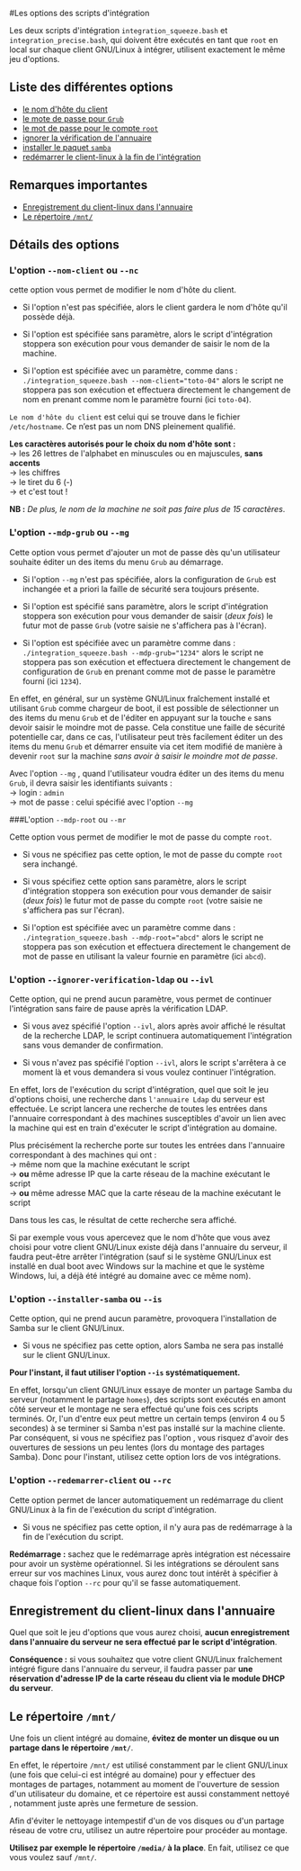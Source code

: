 #Les options des scripts d'intégration

Les deux scripts d'intégration `integration_squeeze.bash` et `integration_precise.bash`, qui doivent être exécutés en tant que `root` en local sur chaque client GNU/Linux à intégrer, utilisent exactement le même jeu d'options.



## Liste des différentes options

* [le nom d'hôte du client](#loption---nom-client-ou---nc)
* [le mote de passe pour `Grub`](#loption---mdp-grub-ou---mg)
* [le mot de passe pour le compte `root`](#loption---mdp-root-ou---mr)
* [ignorer la vérification de l'annuaire](#loption---ignorer-verification-ldap-ou---ivl)
* [installer le paquet `samba`](#loption---installer-samba-ou---is)
* [redémarrer le client-linux à la fin de l'intégration](#loption---redemarrer-client-ou---rc)


## Remarques importantes

* [Enregistrement du client-linux dans l'annuaire]()
* [Le répertoire `/mnt/`]()


## Détails des options

### L'option `--nom-client` ou `--nc`

cette option vous permet de modifier le nom d'hôte du client.

* Si l'option n'est pas spécifiée, alors le client gardera le nom d'hôte qu'il possède déjà.

* Si l'option est spécifiée sans paramètre, alors le script d'intégration stoppera son exécution pour vous demander de saisir le nom de la machine.

* Si l'option est spécifiée avec un paramètre, comme dans : `./integration_squeeze.bash --nom-client="toto-04"` alors le script ne stoppera pas son exécution et effectuera directement le changement de nom en prenant comme nom le paramètre fourni (ici `toto-04`).

`Le nom d'hôte du client` est celui qui se trouve dans le fichier `/etc/hostname`. Ce n’est pas un nom DNS pleinement qualifié.

**Les caractères autorisés pour le choix du nom d'hôte sont :**  
  → les 26 lettres de l'alphabet en minuscules ou en majuscules, **sans accents**  
  → les chiffres  
  → le tiret du 6 (-)  
  → et c'est tout !  

**NB :** *De plus, le nom de la machine ne soit pas faire plus de 15 caractères*.


### L'option `--mdp-grub` ou `--mg`

Cette option vous permet d'ajouter un mot de passe dès qu'un utilisateur souhaite éditer un des items du menu `Grub` au démarrage.

* Si l'option `--mg` n'est pas spécifiée, alors la configuration de `Grub` est inchangée et a priori la faille de sécurité sera toujours présente.

* Si l'option est spécifié sans paramètre, alors le script d'intégration stoppera son exécution pour vous demander de saisir (*deux fois*) le futur mot de passe `Grub` (votre saisie ne s'affichera pas à l'écran).

* Si l'option est spécifiée avec un paramètre comme dans : `./integration_squeeze.bash --mdp-grub="1234"` alors le script ne stoppera pas son exécution et effectuera directement le changement de configuration de `Grub` en prenant comme mot de passe le paramètre fourni (ici `1234`).

En effet, en général, sur un système GNU/Linux fraîchement installé et utilisant `Grub` comme chargeur de boot, il est possible de sélectionner un des items du menu `Grub` et de l'éditer en appuyant sur la touche `e` sans devoir saisir le moindre mot de passe. Cela constitue une faille de sécurité potentielle car, dans ce cas, l'utilisateur peut très facilement éditer un des items du menu `Grub` et démarrer ensuite via cet item modifié de manière à devenir `root` sur la machine *sans avoir à saisir le moindre mot de passe*.

Avec l'option `--mg` , quand l'utilisateur voudra éditer un des items du menu `Grub`, il devra saisir les identifiants suivants :  
  → login : `admin`  
  → mot de passe : celui spécifié avec l'option `--mg`  


###L'option `--mdp-root` ou `--mr`

Cette option vous permet de modifier le mot de passe du compte `root`.

* Si vous ne spécifiez pas cette option, le mot de passe du compte `root` sera inchangé. 

* Si vous spécifiez cette option sans paramètre, alors le script d'intégration stoppera son exécution pour vous demander de saisir (*deux fois*) le futur mot de passe du compte `root` (votre saisie ne s'affichera pas sur l'écran).

* Si l'option est spécifiée avec un paramètre comme dans : `./integration_squeeze.bash --mdp-root="abcd"` alors le script ne stoppera pas son exécution et effectuera directement le changement de mot de passe en utilisant la valeur fournie en paramètre (ici `abcd`).


### L'option `--ignorer-verification-ldap` ou `--ivl`

Cette option, qui ne prend aucun paramètre, vous permet de continuer l'intégration sans faire de pause après la vérification LDAP.

* Si vous avez spécifié l'option `--ivl`, alors après avoir affiché le résultat de la recherche LDAP, le script continuera automatiquement l'intégration sans vous demander de confirmation.

* Si vous n'avez pas spécifié l'option `--ivl`, alors le script s'arrêtera à ce moment là et vous demandera si vous voulez continuer l'intégration.
    
En effet, lors de l'exécution du script d'intégration, quel que soit le jeu d'options choisi, une recherche dans `l'annuaire Ldap` du serveur est effectuée. Le script lancera une recherche de toutes les entrées dans l'annuaire correspondant à des machines susceptibles d'avoir un lien avec la machine qui est en train d'exécuter le script d'intégration au domaine.

Plus précisément la recherche porte sur toutes les entrées dans l'annuaire correspondant à des machines qui ont :  
  → même nom que la machine exécutant le script  
  → **ou** même adresse IP que la carte réseau de la machine exécutant le script  
  → **ou** même adresse MAC que la carte réseau de la machine exécutant le script  

Dans tous les cas, le résultat de cette recherche sera affiché.

Si par exemple vous vous apercevez que le nom d'hôte que vous avez choisi pour votre client GNU/Linux existe déjà dans l'annuaire du serveur, il faudra peut-être arrêter l'intégration (sauf si le système GNU/Linux est installé en dual boot avec Windows sur la machine et que le système Windows, lui, a déjà été intégré au domaine avec ce même nom).


### L'option `--installer-samba` ou `--is`

Cette option, qui ne prend aucun paramètre, provoquera l'installation de Samba sur le client GNU/Linux.

* Si vous ne spécifiez pas cette option, alors Samba ne sera pas installé sur le client GNU/Linux.

**Pour l'instant, il faut utiliser l'option `--is` systématiquement.**

En effet, lorsqu'un client GNU/Linux essaye de monter un partage Samba du serveur (notamment le partage `homes`), des scripts sont exécutés en amont côté serveur et le montage ne sera effectué qu'une fois ces scripts terminés. Or, l'un d'entre eux peut mettre un certain temps (environ 4 ou 5 secondes) à se terminer si Samba n'est pas installé sur la machine cliente. Par conséquent, si vous ne spécifiez pas l'option , vous risquez d'avoir des ouvertures de sessions un peu lentes (lors du montage des partages Samba). Donc pour l'instant, utilisez cette option lors de vos intégrations.


### L'option `--redemarrer-client` ou `--rc`

Cette option permet de lancer automatiquement un redémarrage du client GNU/Linux à la fin de l'exécution du script d'intégration.

* Si vous ne spécifiez pas cette option, il n'y aura pas de redémarrage à la fin de l'exécution du script.


**Redémarrage :** sachez que le redémarrage après intégration est nécessaire pour avoir un système opérationnel. Si les intégrations se déroulent sans erreur sur vos machines Linux, vous aurez donc tout intérêt à spécifier à chaque fois l'option `--rc` pour qu'il se fasse automatiquement.


## Enregistrement du client-linux dans l'annuaire

Quel que soit le jeu d'options que vous aurez choisi, **aucun enregistrement dans l'annuaire du serveur ne sera effectué par le script d'intégration**.


**Conséquence :** si vous souhaitez que votre client GNU/Linux fraîchement intégré figure dans l'annuaire du serveur, il faudra passer par **une réservation d'adresse IP de la carte réseau du client via le module DHCP du serveur**.


## Le répertoire `/mnt/`

Une fois un client intégré au domaine, **évitez de monter un disque ou un partage dans le répertoire `/mnt/`**.

En effet, le répertoire `/mnt/` est utilisé constamment par le client GNU/Linux (une fois que celui-ci est intégré au domaine) pour y effectuer des montages de partages, notamment au moment de l'ouverture de session d'un utilisateur du domaine, et ce répertoire est aussi constamment nettoyé , notamment juste après une fermeture de session.

Afin d'éviter le nettoyage intempestif d'un de vos disques ou d'un partage réseau de votre cru, utilisez un autre répertoire pour procéder au montage.

**Utilisez par exemple le répertoire `/media/` à la place**. En fait, utilisez ce que vous voulez sauf `/mnt/`.
